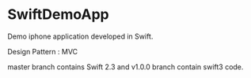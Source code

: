 SwiftDemoApp
============

Demo iphone application developed in Swift.

Design Pattern : MVC

master branch contains Swift 2.3 and v1.0.0 branch contain swift3 code.
